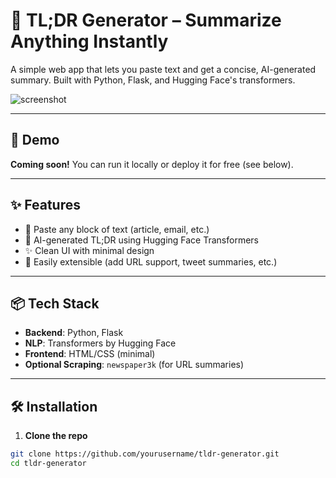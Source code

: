 # 🧠 TL;DR Generator – Summarize Anything Instantly

A simple web app that lets you paste text and get a concise, AI-generated summary. Built with Python, Flask, and Hugging Face's transformers.

![screenshot](https://via.placeholder.com/800x400?text=TL%3BDR+Generator+Screenshot)

---

## 🚀 Demo

**Coming soon!** You can run it locally or deploy it for free (see below).

---

## ✨ Features

- 🧾 Paste any block of text (article, email, etc.)
- 🧠 AI-generated TL;DR using Hugging Face Transformers
- ✨ Clean UI with minimal design
- 🔧 Easily extensible (add URL support, tweet summaries, etc.)

---

## 📦 Tech Stack

- **Backend**: Python, Flask
- **NLP**: Transformers by Hugging Face
- **Frontend**: HTML/CSS (minimal)
- **Optional Scraping**: `newspaper3k` (for URL summaries)

---

## 🛠️ Installation

1. **Clone the repo**

```bash
git clone https://github.com/yourusername/tldr-generator.git
cd tldr-generator
